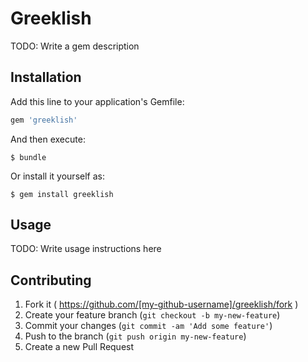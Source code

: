 # Greeklish

TODO: Write a gem description

## Installation

Add this line to your application's Gemfile:

```ruby
gem 'greeklish'
```

And then execute:

    $ bundle

Or install it yourself as:

    $ gem install greeklish

## Usage

TODO: Write usage instructions here

## Contributing

1. Fork it ( https://github.com/[my-github-username]/greeklish/fork )
2. Create your feature branch (`git checkout -b my-new-feature`)
3. Commit your changes (`git commit -am 'Add some feature'`)
4. Push to the branch (`git push origin my-new-feature`)
5. Create a new Pull Request
